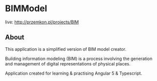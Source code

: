 # BIMModel

live: http://przemkon.pl/projects/BIM

## About
This application is a simplified version of BIM model creator.

Building information modeling (BIM) is a process involving the generation and management of digital representations of physical places.

Application created for learning & practising Angular 5 & Typescript.
